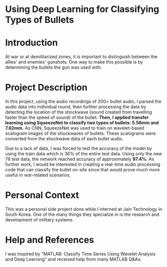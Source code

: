# Using Deep Learning for Classifying Types of Bullets  
# Introduction
At war or at demilitarized zones, it is important to distinguish between the allies' and enemies' gunshots. One way to make this possible is by determining the bullets the gun was used with. 

# Project Description
In this project, using the audio recordings of 200+ bullet audio, I parsed the audio data into individual round, then further processing the data by detecting the location of the shockwave (sound created from travelling faster than the speed of sound) of the bullet.
**Then, I applied transfer learning using SqueezeNet to classify two types of bullets: 5.56mm and 7.62mm.** As CNN, SqueezeNet was used to train on wavelet-based scalogram images of the shockwaves of bullets. These scalograms were converted from the shockwave data of each bullet audio.

Due to a lack of data, I was forced to test the accuracy of the model by using the train data which is 36% of the entire test data. Using only the new 78 test data, the network reached accuracy of approximately **97.4%**. As further work, I would be interested in creating a real-time audio processing code that can classify the bullet on-site since that would prove much more useful in war-related scenarios.

# Personal Context
This was a personal side project done while I interned at Jain Technology in South Korea. One of the many things they specialize in is the research and development of military systems.

# Help and References
I was inspired by "MATLAB: Classify Time Series Using Wavelet Analysis and Deep Learning" and received help from many MATLAB Q&As.

